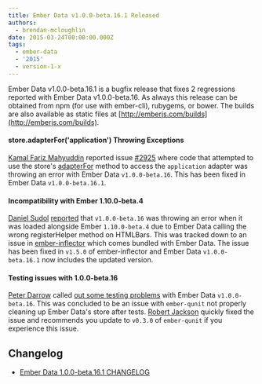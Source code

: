 ```yaml
---
title: Ember Data v1.0.0-beta.16.1 Released
authors:
  - brendan-mcloughlin
date: 2015-03-24T00:00:00.000Z
tags:
  - ember-data
  - '2015'
  - version-1-x
---
```



Ember Data v1.0.0-beta.16.1 is a bugfix release that fixes 2
regressions reported with Ember Data v1.0.0-beta.16. As always
this release can be obtained from npm (for use with ember-cli),
rubygems, or bower. The builds are also available as static files at
[http://emberjs.com/builds](http://emberjs.com/builds).


#### store.adapterFor('application') Throwing Exceptions

[Kamal Fariz Mahyuddin][kamal] reported issue
[#2925](https://github.com/emberjs/data/issues/2925) where code that
attempted to use the store's [adapterFor][adapterFor] method to access
the `application` adapter was throwing an error with Ember Data
`v1.0.0-beta.16`. This has been fixed in Ember Data
`v1.0.0-beta.16.1`.

#### Incompatibility with Ember 1.10.0-beta.4

[Daniel Sudol][danielspaniel]
[reported](https://github.com/emberjs/data/issues/2927) that
`v1.0.0-beta.16` was throwing an error when it was loaded alongside
Ember `1.10.0-beta.4` due to Ember Data calling the wrong
registerHelper method on HTMLBars. This was tracked down to an issue
in [ember-inflector][ember-inflector] which comes bundled with Ember
Data. The issue has been fixed in `v1.5.0` of ember-inflector and
Ember Data `v1.0.0-beta.16.1` now includes the updated version.


#### Testing issues with 1.0.0-beta.16

[Peter Darrow][pmdarrow] called
[out some testing problems](https://github.com/emberjs/data/issues/2924)
with Ember Data `v1.0.0-beta.16`. This was concluded to be an issue
with `ember-qunit` not properly cleaning up Ember Data's store after
tests. [Robert Jackson][rwjblue] quickly fixed the issue and
recommends you update to `v0.3.0` of `ember-qunit` if you experience
this issue.

## Changelog

+ [Ember Data 1.0.0-beta.16.1 CHANGELOG](https://github.com/emberjs/data/blob/v1.0.0-beta.16.1/CHANGELOG.md)


<!-- Links -->
[kamal]: https://github.com/kamal
[danielspaniel]: https://github.com/danielspaniel
[pmdarrow]: https://github.com/pmdarrow
[rwjblue]: https://github.com/rwjblue
[adapterFor]: http://emberjs.com/api/data/classes/DS.Store.html#method_adapterFor
[ember-inflector]: https://github.com/stefanpenner/ember-inflector

